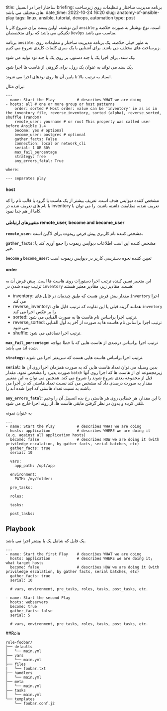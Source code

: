 title: ساختار اجرا در انسیبل
briefing: برنامه مدیریت ساختار و تنظیمات روی زیرساخت های مختلف می باشد.
date_time: 2022-10-24 16:20
slug: anatomy-of-ansible-play
tags: linux, ansible, tutorial, devops, automation
type: post

این نوشته، اولین پست برای شروع کار با `ansible` است. نوع نوشتار به صورت خلاصه و تکنیکی می باشد که برای متخصصان `DevOps` مناسب می باشد.

برنامه `ansible`، به طور خیلی خلاصه، یک برنامه مدیریت ساختار و تنظیمات روی زیرساخت های مختلف می باشد. برای آشنایی با یک سری کلمات کلیدی شروع می کنیم.

یک سند، برای اجرا یک یا چند دستور، بر روی یک یا چند نود تولید می شود.

یک سند می تواند به عنوان یک رول، برای گروهی از هاست ها اجرا شود.

اسناد به ترتیب بالا تا پایین آن ها روی نودهای اجرا می شوند.


برای مثال: 

    ---
    - name: Start the Play          # describes WHAT we are doing
    - hosts: all # one or more group or host patterns
        order: sorted # Host order: value can be 'inventory' ie as is in the inventory file, reverse_inventory, sorted (alpha), reverse_sorted, shuffle (random)
        remote_user: yourname # or root This property was called user before Ansible 1.4
        become: yes # optional
        become_user: postgres # optional
        gather_facts: False
        connection: local or network_cli
        serial: 1 OR 30%
        max_fail_percentage
        strategy: free
        any_errors_fatal: True

    where:

    --- separates play

#### host
مشخص کننده دیوایس هدف است. تعریف بیشتر از یک هاست یا گروه یا قالب نام را که با نام های تعریف شده در inventory تعریف شده، مطابقت داشته باشند، را می توان با کاما از هم جدا نمود.

####  متغییرهای ارتباطی remote_user, become and become_user
**`remote_user`:** مشخص کننده نام کاربری پیش فرض ریموت برای لاگین است.

**`gather_facts`:** مشخص کننده این است اطلاعات دیوایس ریموت را جمع آوری کند یا خیر.

**`become` و `become_user`:** تعیین کننده نحوه دسترسی کاربر در دیوایس ریموت است 

#### order
این متغییر تعیین کننده ترتیب اجرا دستورات روی هاست ها است. پیش فرض آن به ترتیب چیده شدن در `inventory` هست. مقادیر زیر، مقادیر معتبر هستند:

 - inventory: مقدار پیش فرض هست که طبق چیدمان در فایل های `inventory` اجرا می کند
 - reverse_inventory: همانند گزینه قبلی یا این تفاوت که ترتیب فایل های `inventory` را بر عکس اجرا می کند 
 - sorted: ترتیب اجرا براساس نام هاست ها به صورت الفبایی می شود.
 - reverse_sorted: ترتیب اجرا براساس نام هاست ها به صورت از آخر به اول الفبایی می شود.
 - shuffle: ترتیب اجرا تصادفی می شود.

**`max_fail_percentage`:** ترتیب اجرا براساس درصدی از هاست هایی که با خطا مواجه شده اند می باشد.

**`strategy`:** ترتیب اجرا براساس هاست هایی هست که سریعتر اجرا می شوند.

**`serial`:** بدین وسیله می توان تعداد هاست هایی که به صورت همزمان اجرا روی آن ها صورت پذیرد را مشخص نمود. مقدار `batch` 
زیرمجموعه ای از هاست ها که اجرا روی آنها قبل از مجموعه بعدی شروع شوند را شروع می کند. همچنین می توان به این متغییر مقدار 
به صورت درصدی داد که مشخص می کند نسبت تعداد هاستی که در اجرا می باشند به نسبت تعداد هاستی که اجرا شده اند را.

**`any_errors_fatal`:** با این مقدار، هر خطایی روی هر هاستی رخ بده انسیبل آن را وخیم تلقی کرده 
و بدون در نظر گرفتن مابقی هاست ها، از روند اجرا خارج می شود.

به عنوان نمونه

    ---
    - name: Start the Play          # describes WHAT we are doing
      hosts: application            # describes WHERE we are doing it (e.g. against all application hosts)
      become: false                 # describes HOW we are doing it (with priviledge escalation, by gather facts, serial batches, etc)
      gather_facts: true
      serial: 10

      vars:
        app_path: /opt/app
  
      environment:
        PATH: /my/folder:

      pre_tasks:

      roles:

      tasks:

      post_tasks:


## Playbook 
یک فایل که شامل یک یا بیشتر اجرا می باشد.

    ---
    - name: Start the first Play    # describes WHAT we are doing
      hosts: application            # describes WHERE we are doing it; what target hosts
      become: false                 # describes HOW we are doing it (with priviledge escalation, by gather facts, serial batches, etc)
      gather_facts: true
      serial: 10

      # vars, environment, pre_tasks, roles, tasks, post_tasks, etc.

    - name: Start the second Play
      hosts: webservers
      become: true
      gather_facts: false
      serial: 5

      # vars, environment, pre_tasks, roles, tasks, post_tasks, etc.

##Role

    role-foobar/
    ├── defaults
    │   └── main.yml
    ├── vars
    │   └── main.yml
    ├── files
    |   └── foobar.txt
    ├── handlers
    │   └── main.yml
    ├── meta
    │   └── main.yml
    ├── tasks
    │   └── main.yml
    └── templates
        └── foobar.conf.j2